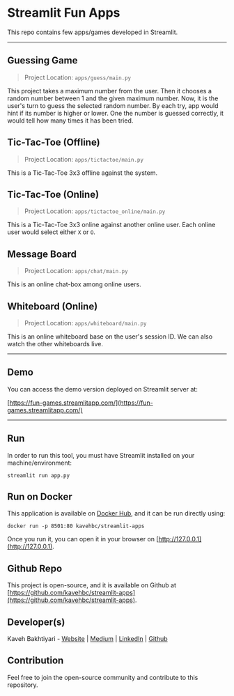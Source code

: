 # Streamlit Fun Apps
This repo contains few apps/games developed in Streamlit.

___
## Guessing Game

> Project Location: `apps/guess/main.py`

This project takes a maximum number from the user. Then it chooses a random number between 1 and the given maximum number.
Now, it is the user's turn to guess the selected random number. By each try, app would hint if its number is higher or lower.
One the number is guessed correctly, it would tell how many times it has been tried.

## Tic-Tac-Toe (Offline)

> Project Location: `apps/tictactoe/main.py`

This is a Tic-Tac-Toe 3x3 offline against the system.

## Tic-Tac-Toe (Online)

> Project Location: `apps/tictactoe_online/main.py`

This is a Tic-Tac-Toe 3x3 online against another online user. Each online user would select either `X` or `O`. 

## Message Board

> Project Location: `apps/chat/main.py`

This is an online chat-box among online users.

## Whiteboard (Online)

> Project Location: `apps/whiteboard/main.py`

This is an online whiteboard base on the user's session ID. We can also watch the other whiteboards live.

___
## Demo
You can access the demo version deployed on Streamlit server at:

[https://fun-games.streamlitapp.com/](https://fun-games.streamlitapp.com/)

___
## Run
In order to run this tool, you must have Streamlit installed on your machine/environment:

    streamlit run app.py

## Run on Docker
This application is available on [Docker Hub](https://hub.docker.com/r/kavehbc/streamlit-apps), and it can be run directly using:

    docker run -p 8501:80 kavehbc/streamlit-apps

Once you run it, you can open it in your browser on [http://127.0.0.1](http://127.0.0.1).

## Github Repo
This project is open-source, and it is available on Github at [https://github.com/kavehbc/streamlit-apps](https://github.com/kavehbc/streamlit-apps).

## Developer(s)
Kaveh Bakhtiyari - [Website](http://bakhtiyari.com) | [Medium](https://medium.com/@bakhtiyari)
  | [LinkedIn](https://www.linkedin.com/in/bakhtiyari) | [Github](https://github.com/kavehbc)

## Contribution
Feel free to join the open-source community and contribute to this repository.

    
